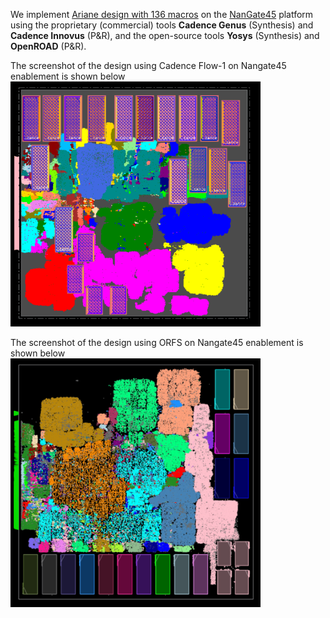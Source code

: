 We implement [Ariane design with 136 macros](../../../Testcases/mempool) on the [NanGate45](../../../Enablements/NanGate45) platform using the proprietary (commercial) tools **Cadence Genus** (Synthesis) and **Cadence Innovus** (P&R), and the open-source tools **Yosys** (Synthesis) and **OpenROAD** (P&R). 

The screenshot of the design using Cadence Flow-1 on Nangate45 enablement is shown below   
<img src="./screenshots/mempool_tile_Innovus.png" alt="mempool_tile_invs" width="400"/>
  
The screenshot of the design using ORFS on Nangate45 enablement is shown below  
<img src="./screenshots/mempool_tile_ORFS_SPNR.png" alt="mempool_tile_orfs" width="400"/>
